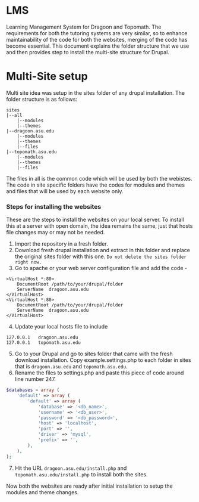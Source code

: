# LMS
Learning Management System for Dragoon and Topomath. The requirements for both
the tutoring systems are very similar, so to enhance maintainability of the code
for both the websites, merging of the code has become essential. This document explains
the folder structure that we use and then provides step to install the multi-site
structure for Drupal.

# Multi-Site setup #
Multi site idea was setup in the sites folder of any drupal installation. The folder
structure is as follows:

```
sites
|--all
	|--modules
	|--themes
|--dragoon.asu.edu
	|--modules
	|--themes
	|--files
|--topomath.asu.edu
	|--modules
	|--themes
	|--files
```

The files in all is the common code which will be used by both the webistes. The code
in site specific folders have the codes for modules and themes and files that will be
used by each website only.

### Steps for installing the websites ###
These are the steps to install the websites on your local server. To install this
at a server with open domain, the idea remains the same, just that hosts file changes
may or may not be needed.

1. Import the repository in a fresh folder.
2. Download fresh drupal installation and extract in this folder and replace the
original sites folder with this one. `Do not delete the sites folder right now.`
3. Go to apache or your web server configuration file and add the code -
```
<VirtualHost *:80>
	DocumentRoot /path/to/your/drupal/folder
	ServerName  dragoon.asu.edu
</VirtualHost>
<VirtualHost *:80>
	DocumentRoot /path/to/your/drupal/folder
	ServerName  dragoon.asu.edu
</VirtualHost>
```
4. Update your local hosts file to include
```
127.0.0.1   dragoon.asu.edu
127.0.0.1   topomath.asu.edu
```
5. Go to your Drupal and go to sites folder that came with the fresh download
installation. Copy example.settings.php to each folder in sites that is `dragoon.asu.edu`
and `topomath.asu.edu`.
6. Rename the files to settings.php and paste this piece of code around line number 247.
```php
$databases = array (
	'default' => array (
		'default' => array (
			'database' => '<db_name>',
			'username' => '<db_user>',
			'password' => '<db_password>',
			'host' => 'localhost',
			'port' => '',
			'driver' => 'mysql',
			'prefix' => '',
		),
	),
);
```
7. Hit the URL `dragoon.asu.edu/install.php` and `topomath.asu.edu/install.php` to install
both the sites.

Now both the websites are ready after initial installation to setup the modules and theme changes.
